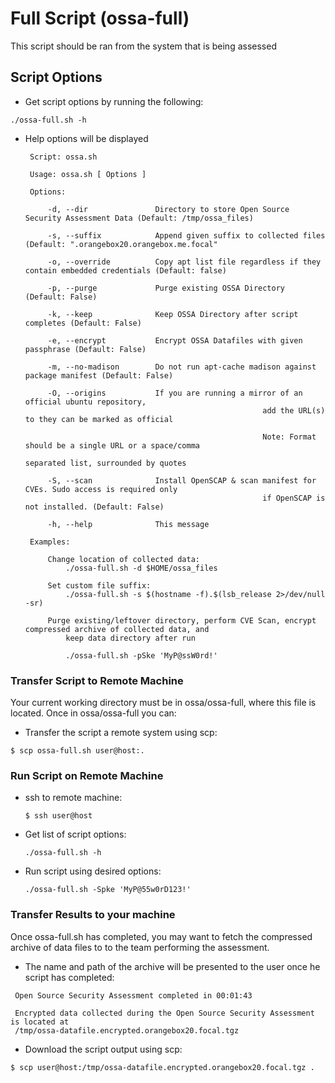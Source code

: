 # Full Script (ossa-full)
This script should be ran from the system that is being assessed

## Script Options
* Get script options by running the following:
```
./ossa-full.sh -h
```
* Help options will be displayed
	``` 
	 Script: ossa.sh

	 Usage: ossa.sh [ Options ] 

	 Options:

		 -d, --dir               Directory to store Open Source Security Assessment Data (Default: /tmp/ossa_files)

		 -s, --suffix            Append given suffix to collected files (Default: ".orangebox20.orangebox.me.focal"

		 -o, --override          Copy apt list file regardless if they contain embedded credentials (Default: false)

		 -p, --purge             Purge existing OSSA Directory (Default: False)

		 -k, --keep              Keep OSSA Directory after script completes (Default: False)

		 -e, --encrypt           Encrypt OSSA Datafiles with given passphrase (Default: False)

		 -m, --no-madison        Do not run apt-cache madison against package manifest (Default: False)

		 -O, --origins           If you are running a mirror of an official ubuntu repository,
														 add the URL(s) to they can be marked as official

														 Note: Format should be a single URL or a space/comma
																	 separated list, surrounded by quotes

		 -S, --scan              Install OpenSCAP & scan manifest for CVEs. Sudo access is required only
														 if OpenSCAP is not installed. (Default: False)

		 -h, --help              This message

	 Examples:

		 Change location of collected data:
			 ./ossa-full.sh -d $HOME/ossa_files

		 Set custom file suffix:
			 ./ossa-full.sh -s $(hostname -f).$(lsb_release 2>/dev/null -sr)

		 Purge existing/leftover directory, perform CVE Scan, encrypt compressed archive of collected data, and
			 keep data directory after run

			 ./ossa-full.sh -pSke 'MyP@ssW0rd!' 
	```


### Transfer Script to Remote Machine
Your current working directory must be in ossa/ossa-full, where this file
is located. Once in ossa/ossa-full you can:

* Transfer the script a remote system using scp:

```
$ scp ossa-full.sh user@host:.
```

### Run Script on  Remote Machine
* ssh to remote machine:
	```
	$ ssh user@host
	```
* Get list of script options:
	```
	./ossa-full.sh -h
	```
* Run script using desired options:
	```
	./ossa-full.sh -Spke 'MyP@55w0rD123!'
	```

### Transfer Results to your machine
Once ossa-full.sh has completed, you may want to fetch the compressed archive of data files to to the team performing the assessment.
* The name and path of the archive will be presented to the user once he script has completed:
```
 Open Source Security Assessment completed in 00:01:43

 Encrypted data collected during the Open Source Security Assessment is located at
 /tmp/ossa-datafile.encrypted.orangebox20.focal.tgz
```

* Download the script output using scp:

```
$ scp user@host:/tmp/ossa-datafile.encrypted.orangebox20.focal.tgz .
```
